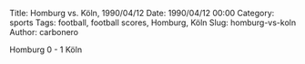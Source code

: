 Title: Homburg vs. Köln, 1990/04/12
Date: 1990/04/12 00:00
Category: sports
Tags: football, football scores, Homburg, Köln
Slug: homburg-vs-koln
Author: carbonero


Homburg 0 - 1 Köln
